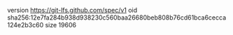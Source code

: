 version https://git-lfs.github.com/spec/v1
oid sha256:12e7fa284b938d938230c560baa26680beb808b76cd61bca6cecca124e2b3c60
size 19606
